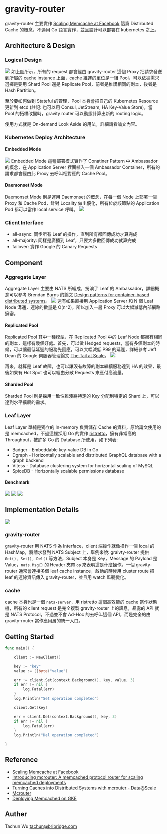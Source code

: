 # gravity-router
gravity-router 主要實作 [Scaling Memcache at Facebook](https://www.usenix.org/system/files/conference/nsdi13/nsdi13-final170_update.pdf) 這篇 Distirbuted Cache 的概念，不過用 Go 語言實作，並且設計可以部署在 kubernetes 之上。

## Architecture & Design
### Logical Design
![](./asserts/gravity-router-logical.png)
如上圖所示，所有的 request 都會經由 gravity-router 這個 Proxy 把請求發送到所屬的 cache instance 上面，cache 維運的單位是一組 Pool，可以依據需求選擇是要用 Shard Pool 還是 Replicate Pool，前者是維護相同的副本，後者是 Hash Partition。

至於要如何做到 Stateful 的管理，Pool 本身會把自己的 Kubernetes Resource 更新到 etcd (註記: 也可以用 Consul, JetStream, HA Key-Value Store)，當 Pool 的拓樸改變時，gravity router 可以動態計算出新的 routing logic。

使用方式就是 On-demand Look Aside 的用法，詳細請看論文內容。

### Kubernetes Deploy Architecture
#### Embedded Mode
![](./asserts/gravity-router-ambassador.png)
Embedded Mode 這種部署模式實作了 Conatiner Pattern 中 Ambassador 的概念，在 Application Server 裡面植入一個 Ambassador Container，所有的請求都會經由此 Proxy 去呼叫相對應的 Cache Pool。

#### Daemonset Mode
Daemonset Mode 則是運用 Daemonset 的概念，在每一個 Node 上部署一個 Proxy 和 Cache Pod，針對 Locality 做出優化，所有位於該節點的 Application Pod 都可以當作 local service 呼叫。
![](./asserts/gravity-router-daemonset.png)

### Client Interface
* all-async: 同步所有 Leaf 的操作，直到所有都回傳成功才算完成
* all-majority: 同樣是廣播到 Leaf，只要大多數回傳成功就算完成 
* failover: 實作 Google 的 Canary Requests

## Component
### Aggregate Layer
Aggregate Layer 主要由 NATS 所組成，扮演了 Leaf 的 Ambassador，詳細概念可以參考 Brendan Burns 的論文 [Design patterns for container-based distributed systems](https://static.googleusercontent.com/media/research.google.com/zh-TW//pubs/archive/45406.pdf)。
![](./asserts/ambassador.png)
還有如果直接用 Application Server 和 N 個 Leaf Node 溝通，連線的數量是 O(n^2)，所以加入一層 Proxy 可以大幅減低內部網路擁塞。

#### Replicated Pool
Replicated Pool 其中一種模型，在 Replicated Pool 中的 Leaf Node 都擁有相同的副本，這樣有幾個好處。首先，可以做 Hedged requests，當有多個副本的時候，可以讓最低延遲的服務先回應，可以大幅減低 P99 的延遲，詳細參考 Jeff Dean 的 Google 伺服器管理論文 [The Tail at Scale](https://cseweb.ucsd.edu/classes/sp18/cse124-a/post/schedule/p74-dean.pdf)。
![](./asserts/hedged.png)

再來，就算是 Leaf 故障，也可以讓沒有故障的副本繼續服務達到 HA 的效果，最後如果有 Hot Spot 也可以經由分散 Requests 來應付高流量。

#### Sharded Pool
Sharded Pool 則是採用一致性雜湊將特定的 Key 分配到特定的 Shard 上，可以達到水平擴展的需求。

### Leaf Layer
Leaf Layer 單純是獨立的 In-memory 負責儲存 Cache 的資料，原始論文使用的是 memcached，不過這裡採用 Go 的實作 [ristretto](https://github.com/dgraph-io/ristretto)，擁有非常高的 Throughput，被許多 Go 的 Database 所使用，如下列表:
* Badger - Embeddable key-value DB in Go
* Dgraph - Horizontally scalable and distributed GraphQL database with a graph backend
* Vitess - Database clustering system for horizontal scaling of MySQL
* SpiceDB - Horizontally scalable permissions database
#### Benchmark
![](./asserts/mixed.svg)
![](./asserts/read.svg)
![](./asserts/write.svg)

## Implementation Details
![](./asserts/implement.png)
### gravity-router
gravity-router 用 NATS 作為 Interface，client 端操作就像操作一個 local 的 HashMap，將請求發到 NATS Subject 上，舉例來說: graivty-router 提供 ```Get(), Set(), Del()``` 等方法，Subject 本身是 Key，Message 的 Payload 是 Value，```nats.Msg{}``` 的 Header 夾帶 ```op``` 來表明這是什麼操作。一個 gravity-router 通常會連接多個 leaf cache instance，啟動的時候用 cluster route 把 leaf 的連線資訊傳入 gravity-router，並且用 watch 監聽變化。
### cache
cache 本身也是一個 ```nats-server```，用 ristretto 這個高效能的 cache 當作狀態機，所有的 client request 是完全複製 gravity-router 上的訊息，暴露的 API 就是 NATS Protocol，不過並不會 Ad-Hoc 的去呼叫這個 API，而是完全的由 gravity-router 當作應用層的統一入口。

## Getting Started
```go
func main() {

	client := NewClient()

	key := "key"
	value := []byte("value")

	err := client.Set(context.Background(), key, value, 3)
	if err != nil {
		log.Fatal(err)
	}
	log.Println("Set operation completed")

	client.Get(key)

	err = client.Del(context.Background(), key, 3)
	if err != nil {
		log.Fatal(err)
	}
	log.Println("Del operation completed")

}
```

## Reference
* [Scaling Memcache at Facebook](https://www.usenix.org/system/files/conference/nsdi13/nsdi13-final170_update.pdf)
* [Introducing mcrouter: A memcached protocol router for scaling memcached deployments](https://engineering.fb.com/2014/09/15/web/introducing-mcrouter-a-memcached-protocol-router-for-scaling-memcached-deployments/)
* [Turning Caches into Distributed Systems with mcrouter - Data@Scale](https://www.youtube.com/watch?v=e9lTgFO-ZXw&list=PLb0IAmt7-GS0HarXUJP6v4I5IPaCRkX3c&index=10)
* [Mcrouter](https://github.com/facebook/mcrouter/wiki)
* [Deploying Memcached on GKE](https://cloud.google.com/kubernetes-engine/docs/tutorials/deploying-memcached-on-kubernetes-engine)

## Auther
Tachun Wu <tachun@bribridge.com>
